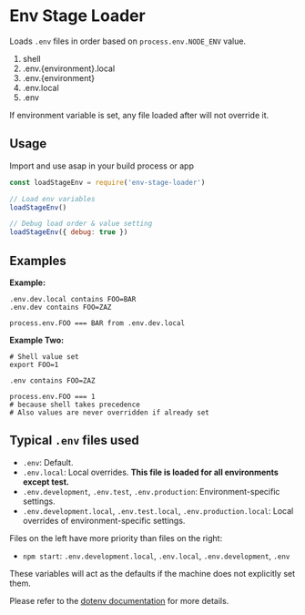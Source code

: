 # Env Stage Loader

Loads `.env` files in order based on `process.env.NODE_ENV` value.

1. shell
2. .env.{environment}.local
3. .env.{environment}
4. .env.local
5. .env

If environment variable is set, any file loaded after will not override it.

## Usage

Import and use asap in your build process or app

```js
const loadStageEnv = require('env-stage-loader')

// Load env variables
loadStageEnv()

// Debug load order & value setting
loadStageEnv({ debug: true })
```

## Examples

**Example:**

```
.env.dev.local contains FOO=BAR
.env.dev contains FOO=ZAZ

process.env.FOO === BAR from .env.dev.local
```

**Example Two:**

```
# Shell value set
export FOO=1

.env contains FOO=ZAZ

process.env.FOO === 1
# because shell takes precedence
# Also values are never overridden if already set
```

## Typical `.env` files used

- `.env`: Default.
- `.env.local`: Local overrides. **This file is loaded for all environments except test.**
- `.env.development`, `.env.test`, `.env.production`: Environment-specific settings.
- `.env.development.local`, `.env.test.local`, `.env.production.local`: Local overrides of environment-specific settings.

Files on the left have more priority than files on the right:

- `npm start`: `.env.development.local`, `.env.local`, `.env.development`, `.env`

These variables will act as the defaults if the machine does not explicitly set them.

Please refer to the [dotenv documentation](https://github.com/motdotla/dotenv) for more details.
